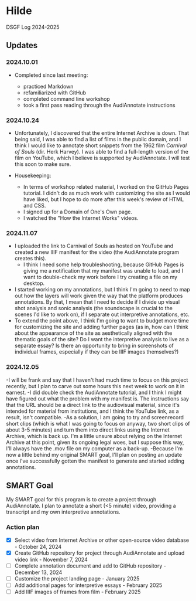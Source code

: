 # Hilde

DSGF Log 2024-2025

## Updates

### 2024.10.01
- Completed since last meeting:
  
    - practiced Markdown
    - refamiliarized with GitHub
    - completed command line workshop
    - took a first pass reading through the AudiAnnotate instructions

### 2024.10.24
- Unfortunately, I discovered that the entire Internet Archive is down. That being said, I was able to find a list of films in the public domain, and I think I would like to annotate short snippets from the 1962 film _Carnival of Souls_ (dir. Herk Harvey). I was able to find a full-length version of the film on YouTube, which I believe is supported by AudiAnnotate. I will test this soon to make sure. 

- Housekeeping:

    - In terms of workshop related material, I worked on the GitHub Pages tutorial. I didn't do as much work with customizing the site as I would have liked, but I hope to do more after this week's review of HTML and CSS.
    - I signed up for a Domain of One's Own page.
    - I watched the "How the Internet Works" videos.
 
### 2024.11.07
- I uploaded the link to Carnival of Souls as hosted on YouTube and created a new IIIF manifest for the video (the AudiAnnotate program creates this).
    - I think I need some help troubleshooting, because GitHub Pages is giving me a notification that my manifest was unable to load, and I want to double-check my work before I try creating a file on my desktop. 
- I started working on my annotations, but I think I'm going to need to map out how the layers will work given the way that the platform produces annotations. By that, I mean that I need to decide if I divide up visual shot analysis and sonic analysis (the soundscape is crucial to the scenes I'd like to work on), if I separate out interpretive annotations, etc.
- To extend the point above, I think I'm going to want to budget more time for customizing the site and adding further pages (as in, how can I think about the appearance of the site as aesthetically aligned with the thematic goals of the site? Do I want the interpretive analysis to live as a separate essay? Is there an opportunity to bring in screenshots of individual frames, especially if they can be IIIF images themselves?)

### 2024.12.05
-I will be frank and say that I haven't had much time to focus on this project recently, but I plan to carve out some hours this next week to work on it in earnest.
-I did double check the AudiAnnotate tutorial, and I think I might have figured out what the problem with my manifest is. The instructions say that the URL should be a direct link to the audiovisual material, since it's intended for material from institutions, and I think the YouTube link, as a result, isn't compatible. 
-As a solution, I am going to try and screenrecord short clips (which is what I was going to focus on anyway, two short clips of about 3-5 minutes) and turn them into direct links using the Internet Archive, which is back up. I'm a little unsure about relying on the Internet Archive at this point, given its ongoing legal woes, but I suppose this way, I'll always have the .mov file on my computer as a back-up. 
-Because I'm now a little behind my original SMART goal, I'll plan on posting an update once I've successfully gotten the manifest to generate and started adding annotations.


## SMART Goal

My SMART goal for this program is to create a project through AudiAnnotate. I plan to annotate a short (<5 minute) video, providing a transcript and my own interpretive annotations.


### Action plan

- [X] Select video from Internet Archive or other open-source video database - October 24, 2024
- [X] Create GitHub repository for project through AudiAnnotate and upload video link - November 7, 2024
- [ ] Complete annotation document and add to GitHub repository - December 13, 2024
- [ ] Customize the project landing page - January 2025
- [ ] Add additional pages for interpretive essays - February 2025
- [ ] Add IIIF images of frames from film - February 2025
